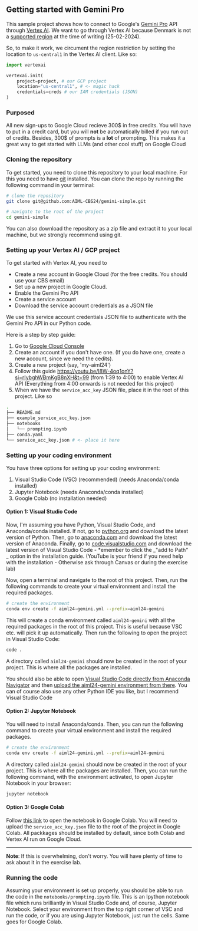 ## Getting started with Gemini Pro
This sample project shows how to connect to Google's [Gemini Pro](https://cloud.google.com/vertex-ai/docs/generative-ai/model-reference/gemini) API through [Vertex AI](https://cloud.google.com/vertex-ai?hl=da). We want to go through Vertex AI because Denmark is not a [supported region](https://ai.google.dev/available_regions#available_regions) at the time of writing (25-02-2024). 

So, to make it work, we circument the region restriction by setting the location to `us-central1` in the Vertex AI client. Like so:

```python
import vertexai

vertexai.init(
    project=project, # our GCP project
    location="us-central1", # <- magic hack
    credentials=creds # our IAM credentials (JSON)
) 
```

### Purposed
All new sign-ups to Google Cloud recieve 300$ in free credits. You will have to put in a credit card, but you will **not** be automatically billed if you run out of credits. Besides, 300$ of prompts is a **lot** of prompting. This makes it a great way to get started with LLMs (and other cool stuff) on Google Cloud

### Cloning the repository
To get started, you need to clone this repository to your local machine. For this you need to have [git](https://git-scm.com/) installed.
You can clone the repo by running the following command in your terminal:

``` bash
# clone the repository
git clone git@github.com:AIML-CBS24/gemini-simple.git

# navigate to the root of the project
cd gemini-simple
```
You can also download the repository as a zip file and extract it to your local machine, but we strongly recommend using git.

### Setting up your Vertex AI / GCP project

To get started with Vertex AI, you need to 
- Create a new account in Google Cloud (for the free credits. You should use your CBS email)
- Set up a new project in Google Cloud. 
- Enable the Gemini Pro API
- Create a service account
- Download the service account credentials as a JSON file

We use this service account credentials JSON file to authenticate with the Gemini Pro API in our Python code.

Here is a step by step guide: 
1. Go to [Google Cloud Console](https://console.cloud.google.com/)
2. Create an account if you don't have one. (If you do have one, create a new account, since we need the cedits).
3. Create a new project (say, 'my-aiml24')
4. Follow this guide https://youtu.be/I8W-4oq1onY?si=rIybghWBmKgB8nXH&t=99 (from 1:39 to 4:00) to enable Vertex AI API
(Everything from 4:00 onwards is not needed for this project)
5. When we have the `service_acc_key` JSON file, place it in the root of this project. Like so

``` bash
.
├── README.md
├── example_service_acc_key.json
├── notebooks
│   └── prompting.ipynb
├── conda.yaml
└── service_acc_key.json # <- place it here
```

### Setting up your coding environment
You have three options for setting up your coding environment:
1. Visual Studio Code (VSC) (recommended) (needs Anaconda/conda installed)
2. Jupyter Notebook (needs Anaconda/conda installed)
3. Google Colab (no installation needed)


#### Option 1: Visual Studio Code
Now, I'm assuming you have Python, Visual Studio Code, and Anaconda/conda installed. If not, go to [python.org](https://www.python.org/downloads/) and download the latest version of Python. Then, go to [anaconda.com](https://www.anaconda.com/products/distribution) and download the latest version of Anaconda. Finally, go to [code.visualstudio.com](https://code.visualstudio.com/) and download the latest version of Visual Studio Code - *emember to click the _"add to Path" _ option in the installation guide. (YouTube is your friend if you need help with the installation - Otherwise ask through Canvas or during the exercise lab)

Now, open a terminal and navigate to the root of this project. Then, run the following commands to create your virtual environment and install the required packages.

``` bash
# create the environment
conda env create -f aiml24-gemini.yml --prefix=aiml24-gemini
```
This will create a conda environment called `aiml24-gemini` with all the required packages in the root of this project. This is useful because VSC etc. will pick it up automatically.
Then run the following to open the project in Visual Studio Code:
``` bash
code .
```
A directory called `aiml24-gemini` should now be created in the root of your project. This is where all the packages are installed. 

You should also be able to open [Visual Studio Code directly from Anaconda Navigator](https://docs.anaconda.com/free/working-with-conda/ide-tutorials/vscode/) and then [upload the aiml24-gemini environment from there](https://server-docs.anaconda.com/en/latest/user/environment.html). You can of course also use any other Python IDE you like, but I recommend Visual Studio Code

#### Option 2: Jupyter Notebook
You will need to install Anaconda/conda. Then, you can run the following command to create your virtual environment and install the required packages.

``` bash
# create the environment
conda env create -f aiml24-gemini.yml --prefix=aiml24-gemini
```
A directory called `aiml24-gemini` should now be created in the root of your project. This is where all the packages are installed. Then, you can run the following command, with the environment activated, to open Jupyter Notebook in your browser:

``` bash
jupyter notebook
```

#### Option 3: Google Colab
Follow [this link](https://colab.research.google.com/drive/10SzKzkD3C-OvkyS4-97qrG8ODXDrtwbj?usp=sharing) to open the notebook in Google Colab. You will need to upload the `service_acc_key.json` file to the root of the project in Google Colab. All packkages should be installed by default, since both Colab and Vertex AI run on Google Cloud.

***

**Note**: If this is overwhelming, don't worry. You will have plenty of time to ask about it in the exercise lab.

### Running the code
Assuming your environment is set up properly, you should be able to run the code in the `notebooks/prompting.ipynb` file. This is an Ipython notebook file which runs brilliantly in Visual Studio Code and, of course, Jupyter Notebook. Select your environment from the top right corner of VSC and run the code, or if you are using Jupyter Notebook, just run the cells. Same goes for Google Colab.